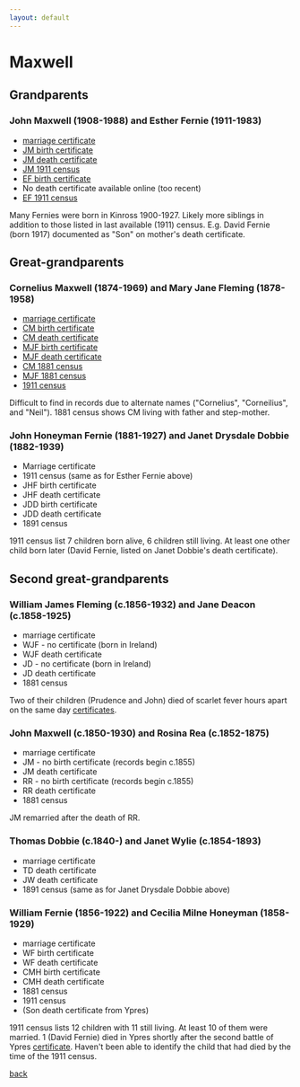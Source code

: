 ```yaml
---
layout: default
---
```


# Maxwell

## Grandparents

### John Maxwell (1908-1988) and Esther Fernie (1911-1983)
- [marriage certificate](1932_marriage_john_maxwell_esther_fernie.pdf)
- [JM birth certificate](1908_birth_john_maxwell.pdf)
- [JM death certificate](1988_death_john_maxwell.pdf)
- [JM 1911 census](1911_census_john_maxwell.pdf)
- [EF birth certificate](1911_birth_esther_fernie.pdf)
- No death certificate available online (too recent)
- [EF 1911 census](1911_census_john_fernie_janet_dobbie.pdf)

Many Fernies were born in Kinross 1900-1927. Likely more siblings in addition to those listed in last available (1911) census. E.g. David Fernie (born 1917) documented as "Son" on mother's death certificate.

## Great-grandparents

### Cornelius Maxwell (1874-1969) and Mary Jane Fleming (1878-1958)
- [marriage certificate](1898_marriage_cornelius_maxwell_mary_jane_fleming.pdf)
- [CM birth certificate](1874_birth_cornelius_maxwell.pdf)
- [CM death certificate](1969_death_cornelius_maxwell.pdf)
- [MJF birth certificate](1878_birth_mary_jane_fleming.pdf)
- [MJF death certificate](1958_death_mary_jane_fleming.pdf)
- [CM 1881 census](1881_census_john_maxwell_martha_delaney.pdf)
- [MJF 1881 census](1881_census_fleming_family.pdf)
- [1911 census](1911_census_john_maxwell.pdf)

Difficult to find in records due to alternate names ("Cornelius", "Corneilius", and "Neil"). 1881 census shows CM living with father and step-mother.

### John Honeyman Fernie (1881-1927) and Janet Drysdale Dobbie (1882-1939)
- Marriage certificate
- 1911 census (same as for Esther Fernie above)
- JHF birth certificate
- JHF death certificate
- JDD birth certificate
- JDD death certificate
- 1891 census

1911 census list 7 children born alive, 6 children still living. At least one other child born later (David Fernie, listed on Janet Dobbie's death certificate).

## Second great-grandparents

### William James Fleming (c.1856-1932) and Jane Deacon (c.1858-1925)
- marriage certificate
- WJF - no certificate (born in Ireland)
- WJF death certificate
- JD - no certificate (born in Ireland)
- JD death certificate
- 1881 census

Two of their children (Prudence and John) died of scarlet fever hours apart on the same day [certificates]().

### John Maxwell (c.1850-1930) and Rosina Rea (c.1852-1875)
- marriage certificate
- JM - no birth certificate (records begin c.1855)
- JM death certificate
- RR - no birth certificate (records begin c.1855)
- RR death certificate
- 1881 census

JM remarried after the death of RR.

### Thomas Dobbie (c.1840-) and Janet Wylie (c.1854-1893)
- marriage certificate
- TD death certificate
- JW death certificate
- 1891 census (same as for Janet Drysdale Dobbie above)

### William Fernie (1856-1922) and Cecilia Milne Honeyman (1858-1929)
- marriage  certificate
- WF birth certificate
- WF death certificate
- CMH birth certificate
- CMH death certificate
- 1881 census
- 1911 census
- (Son death certificate from Ypres)

1911 census lists 12 children with 11 still living. At least 10 of them were married. 1 (David Fernie) died in Ypres shortly after the second battle of Ypres [certificate](). Haven't been able to identify the child that had died by the time of the 1911 census.

[back](./)
